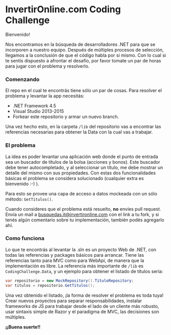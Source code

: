 # InvertirOnline.com Coding Challenge

Bienvenido!

Nos encontramos en la búsqueda de desarrolladores .NET para que se incorporen a nuestro equipo. Después de múltiples procesos de selección, llegamos a la conclusión de que el código habla por si mismo. Con lo cual si te sentís dispuesto a afrontar el desafío, por favor tomate un par de horas para jugar con el problema y resolverlo.

### Comenzando

El repo en el cual te encontrás tiene sólo un par de cosas. Para resolver el problema y levantar la app necesitás:
  
  * .NET Framework 4.5
  * Visual Studio 2013-2015
  * Forkear este repositorio y armar un nuevo branch. 

Una vez hecho esto, en la carpeta `/lib` del repositorio vas a encontrar las referencias necesarias para obtener la Data con la cual vas a trabajar.

### El problema

La idea es poder levantar una aplicación web donde el punto de entrada sea un buscador de títulos de la bolsa (acciones y bonos). Este buscador debe tener autocompletado, y al seleccionar un título, me debe mostrar un detalle del mismo con sus propiedades. Con estas dos funcionalidades básicas el problema se considera solucionado (cualquier extra es bienvenido :-) ). 

Para esto se provee una capa de acceso a datos mockeada con un sólo método: `GetTitulos()`.

Cuando consideres que el problema está resuelto, **no** envíes pull request. Envía un mail a busquedas.it@invertironline.com con el link a tu fork, y si tenés algún comentario sobre tu implementación, también podés agregarlo ahí.

### Como funciona

Lo que te encontrás al levantar la .sln es un proyecto Web de .NET, con todas las referencias y packages básicos para arrancar. Tiene las referencias tanto para MVC como para WebApi, de manera que la implementación es libre. La referencia más importante de `/lib` es `CodingChallenge.Data`, y un ejemplo para obtener el listado de títulos sería:

  ```c#
  var repositorio = new MockRepository().TituloRepository;
  var titulos = repositorio.GetTitulos();
  ```
Una vez obtenido el listado, ¡la forma de resolver el problema es toda tuya! Crear nuevos proyectos para separar responsabilidades, instalar frameworks de JS para trabajar desde el lado de un cliente más robusto, usar sintaxis simple de Razor y el paradigma de MVC, las decisiones son múltiples.

**¡¡Buena suerte!!**
